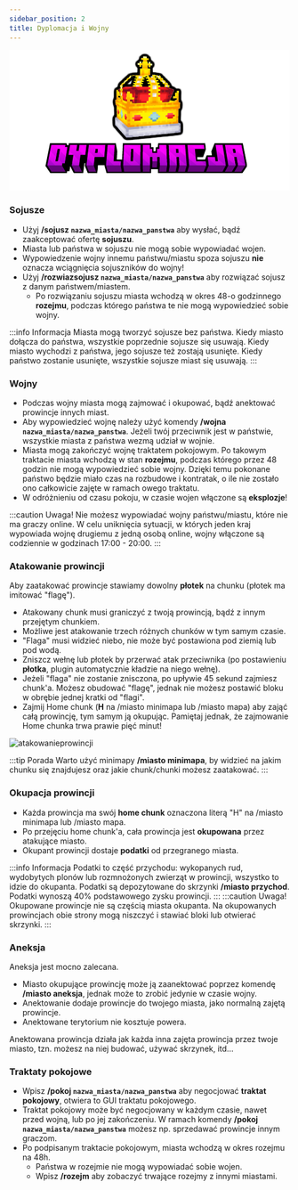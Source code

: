 ```yaml
---
sidebar_position: 2
title: Dyplomacja i Wojny
---
```


![Dyplomacja](./img/dyplomacja.png)

### Sojusze
- Użyj **/sojusz `nazwa_miasta/nazwa_panstwa`** aby wysłać, bądź zaakceptować ofertę **sojuszu**.
- Miasta lub państwa w sojuszu nie mogą sobie wypowiadać wojen.
- Wypowiedzenie wojny innemu państwu/miastu spoza sojuszu **nie** oznacza wciągnięcia sojuszników do wojny!
- Użyj **/rozwiazsojusz `nazwa_miasta/nazwa_panstwa`** aby rozwiązać sojusz z danym państwem/miastem.
	- Po rozwiązaniu sojuszu miasta wchodzą w okres 48-o godzinnego **rozejmu**, podczas którego państwa te nie mogą wypowiedzieć sobie wojny.

:::info Informacja
Miasta mogą tworzyć sojusze bez państwa. Kiedy miasto dołącza do państwa, wszystkie poprzednie sojusze się usuwają. Kiedy miasto wychodzi z państwa, jego sojusze też zostają usunięte. Kiedy państwo zostanie usunięte, wszystkie sojusze miast się usuwają.
:::

### Wojny
- Podczas wojny miasta mogą zajmować i okupować, bądź anektować prowincje innych miast.
- Aby wypowiedzieć wojnę należy użyć komendy **/wojna `nazwa_miasta/nazwa_panstwa`**. Jeżeli twój przeciwnik jest w państwie, wszystkie miasta z państwa wezmą udział w wojnie.
- Miasta mogą zakończyć wojnę traktatem pokojowym. Po takowym traktacie miasta wchodzą w stan **rozejmu**, podczas którego przez 48 godzin nie mogą wypowiedzieć sobie wojny. Dzięki temu pokonane państwo będzie miało czas na rozbudowe i kontratak, o ile nie zostało ono całkowicie zajęte w ramach owego traktatu.
- W odróżnieniu od czasu pokoju, w czasie wojen włączone są **eksplozje**!

:::caution Uwaga!
Nie możesz wypowiadać wojny państwu/miastu, które nie ma graczy online. W celu uniknięcia sytuacji, w których jeden kraj wypowiada wojnę drugiemu z jedną osobą online, wojny włączone są codziennie w godzinach 17:00 - 20:00.
:::

### Atakowanie prowincji
Aby zaatakować prowincje stawiamy dowolny **płotek** na chunku (płotek ma imitować "flagę"). 
- Atakowany chunk musi graniczyć z twoją prowincją, bądź z innym przejętym chunkiem.
- Możliwe jest atakowanie trzech różnych chunków w tym samym czasie.
- "Flaga" musi widzieć niebo, nie może być postawiona pod ziemią lub pod wodą.
- Zniszcz wełnę lub płotek by przerwać atak przeciwnika (po postawieniu **płotka**, plugin automatycznie kładzie na niego wełnę).
- Jeżeli "flaga" nie zostanie znisczona, po upływie 45 sekund zajmiesz chunk'a. Możesz obudować "flagę", jednak nie możesz postawić bloku w obrębie jednej kratki od "flagi".
- Zajmij Home chunk (**H** na /miasto minimapa lub /miasto mapa) aby zająć całą prowincję, tym samym ją okupując. Pamiętaj jednak, że zajmowanie Home chunka trwa prawie pięć minut!

<div class="box">
    <img 
    src={require('./img/Gif_1.gif').default}
    alt="atakowanieprowincji"
    width="600"
    />
</div>

:::tip Porada
Warto użyć minimapy **/miasto minimapa**, by widzieć na jakim chunku się znajdujesz oraz jakie chunk/chunki możesz zaatakować.
:::

### Okupacja prowincji
- Każda prowincja ma swój **home chunk** oznaczona literą "H" na /miasto minimapa lub /miasto mapa.
- Po przejęciu home chunk'a, cała prowincja jest **okupowana** przez atakujące miasto.
- Okupant prowincji dostaje **podatki** od przegranego miasta.

:::info Informacja
Podatki to część przychodu: wykopanych rud, wydobytych plonów lub rozmnożonych zwierząt w prowincji, wszystko to idzie do okupanta. Podatki są depozytowane do skrzynki **/miasto przychod**. Podatki wynoszą 40% podstawowego zysku prowincji.
:::
:::caution Uwaga!
Okupowane prowincje nie są częścią miasta okupanta. Na okupowanych prowincjach obie strony mogą niszczyć i stawiać bloki lub otwierać skrzynki.
:::

### Aneksja
Aneksja jest mocno zalecana.
- Miasto okupujące prowincję może ją zaanektować poprzez komendę **/miasto aneksja**, jednak może to zrobić jedynie w czasie wojny.
- Anektowanie dodaje prowincje do twojego miasta, jako normalną zajętą prowincje.
- Anektowane terytorium nie kosztuje powera.

Anektowana prowincja działa jak każda inna zajęta prowincja przez twoje miasto, tzn. możesz na niej budować, używać skrzynek, itd...

### Traktaty pokojowe
- Wpisz **/pokoj `nazwa_miasta/nazwa_panstwa`** aby negocjować **traktat pokojowy**, otwiera to GUI traktatu pokojowego.
- Traktat pokojowy może być negocjowany w każdym czasie, nawet przed wojną, lub po jej zakończeniu. W ramach komendy **/pokoj `nazwa_miasta/nazwa_panstwa`** możesz np. sprzedawać prowincje innym graczom.
- Po podpisanym traktacie pokojowym, miasta wchodzą w okres rozejmu na 48h.
	- Państwa w rozejmie nie mogą wypowiadać sobie wojen.
	- Wpisz **/rozejm** aby zobaczyć trwające rozejmy z innymi miastami.

	











